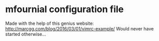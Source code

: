 # mfournial configuration file

Made with the help of this genius website: http://marcgg.com/blog/2016/03/01/vimrc-example/
Would never have started otherwise...



